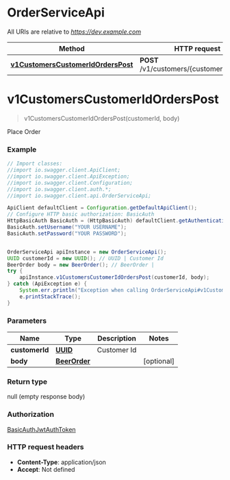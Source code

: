 # OrderServiceApi

All URIs are relative to *https://dev.example.com*

Method | HTTP request | Description
------------- | ------------- | -------------
[**v1CustomersCustomerIdOrdersPost**](OrderServiceApi.md#v1CustomersCustomerIdOrdersPost) | **POST** /v1/customers/{customerId}/orders | 

<a name="v1CustomersCustomerIdOrdersPost"></a>
# **v1CustomersCustomerIdOrdersPost**
> v1CustomersCustomerIdOrdersPost(customerId, body)



Place Order

### Example
```java
// Import classes:
//import io.swagger.client.ApiClient;
//import io.swagger.client.ApiException;
//import io.swagger.client.Configuration;
//import io.swagger.client.auth.*;
//import io.swagger.client.api.OrderServiceApi;

ApiClient defaultClient = Configuration.getDefaultApiClient();
// Configure HTTP basic authorization: BasicAuth
HttpBasicAuth BasicAuth = (HttpBasicAuth) defaultClient.getAuthentication("BasicAuth");
BasicAuth.setUsername("YOUR USERNAME");
BasicAuth.setPassword("YOUR PASSWORD");


OrderServiceApi apiInstance = new OrderServiceApi();
UUID customerId = new UUID(); // UUID | Customer Id
BeerOrder body = new BeerOrder(); // BeerOrder | 
try {
    apiInstance.v1CustomersCustomerIdOrdersPost(customerId, body);
} catch (ApiException e) {
    System.err.println("Exception when calling OrderServiceApi#v1CustomersCustomerIdOrdersPost");
    e.printStackTrace();
}
```

### Parameters

Name | Type | Description  | Notes
------------- | ------------- | ------------- | -------------
 **customerId** | [**UUID**](.md)| Customer Id |
 **body** | [**BeerOrder**](BeerOrder.md)|  | [optional]

### Return type

null (empty response body)

### Authorization

[BasicAuth](../README.md#BasicAuth)[JwtAuthToken](../README.md#JwtAuthToken)

### HTTP request headers

 - **Content-Type**: application/json
 - **Accept**: Not defined

